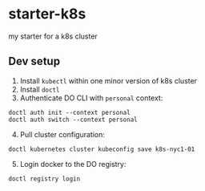 # starter-k8s

my starter for a k8s cluster

## Dev setup

1. Install `kubectl` within one minor version of k8s cluster
2. Install `doctl`
3. Authenticate DO CLI with `personal` context:
```
doctl auth init --context personal
doctl auth switch --context personal
```
4. Pull cluster configuration:
```
doctl kubernetes cluster kubeconfig save k8s-nyc1-01
```
5. Login docker to the DO registry:
```
doctl registry login
```
